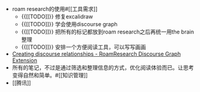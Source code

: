 - roam research的使用#[[工具需求]] 
    - {{[[TODO]]}} 修复excalidraw
    - {{[[TODO]]}} 学会使用discourse graph
    - {{[[TODO]]}} 把所有的标记都放到roam research之后再统一用the brain整理
    - {{[[TODO]]}} 安排一个方便阅读工具，可以写写画画
- [Creating discourse relationships - RoamResearch Discourse Graph Extension](https://oasis-lab.gitbook.io/roamresearch-discourse-graph-extension/guides/creating-discourse-relationships)
- 所有的笔记，不过是通过筛选和整理信息的方式，优化阅读体验而已。让思考变得自然和简单。#[[知识管理]]
- [[腾讯]]

